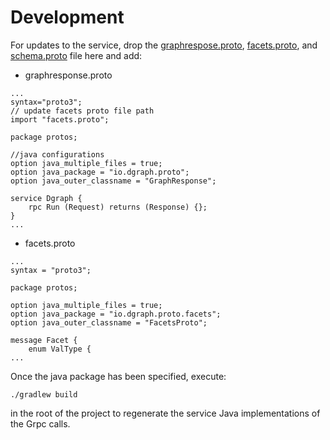 # Development

For updates to the service, drop the [graphrespose.proto](https://raw.githubusercontent.com/dgraph-io/dgraph/master/protos/graphresponse.proto),
 [facets.proto](https://raw.githubusercontent.com/dgraph-io/dgraph/master/protos/facets.proto),
 and [schema.proto](https://raw.githubusercontent.com/dgraph-io/dgraph/master/protos/schema.proto) file here and add:

* graphresponse.proto
```
...
syntax="proto3";
// update facets proto file path
import "facets.proto";

package protos;

//java configurations
option java_multiple_files = true;
option java_package = "io.dgraph.proto";
option java_outer_classname = "GraphResponse";

service Dgraph {
    rpc Run (Request) returns (Response) {};
}
...
```

* facets.proto
```
...
syntax = "proto3";

package protos;

option java_multiple_files = true;
option java_package = "io.dgraph.proto.facets";
option java_outer_classname = "FacetsProto";

message Facet {
	enum ValType {
...
```

Once the java package has been specified, execute:
```
./gradlew build
```
in the root of the project to regenerate the service Java implementations of the Grpc calls.
